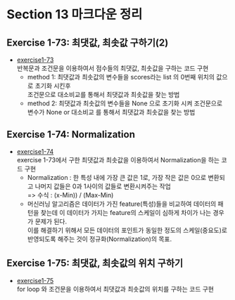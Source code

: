# Section 13 마크다운 정리

## Exercise 1-73: 최댓값, 최솟값 구하기(2)
* [exercise1-73](https://github.com/Hojeong827/TIL/blob/main/Python/basic/code/exercise1-73.py)  
    반복문과 조건문을 이용하여서 점수들의 최댓값, 최솟값을 구하는 코드 구현   
    * method 1: 최댓값과 최솟값의 변수들을 scores라는 list 의 0번째 위치의 값으로 초기화 시킨후    
    조건문으로 대소비교를 통해서 최댓값과 최솟값을 찾는 방법   
    * method 2: 최댓값과 최솟값의 변수들을 None 으로 초기화 시켜 조건문으로    
    변수가 None or 대소비교 를 통해서 최댓값과 최솟값을 찾는 방법   

## Exercise 1-74: Normalization
* [exercise1-74](https://github.com/Hojeong827/TIL/blob/main/Python/basic/code/exercise1-74.py)  
    exercise 1-73에서 구한 최댓값과 최솟값을 이용하여서 Normalization을 하는 코드 구현
    * Normalization : 한 특성 내에 가장 큰 값은 1로, 가장 작은 값은 0으로 변환되고 나머지 값들은 0과 1사이의 값들로 변환시켜주는 작업   
    => 수식 : (x-Min)) / (Max-Min)
    * 머신러닝 알고리즘은 데이터가 가진 feature(특성)들을 비교하여 데이터의 패턴을 찾는데 이 데이터가 가지는 feature의 스케일이 심하게 차이가 나는 경우가 문제가 된다.    
    이를 해결하기 위해서 모든 데이터의 포인트가 동일한 정도의 스케일(중요도)로 반영되도록 해주는 것이 정규화(Normalization)의 목표.   

## Exercise 1-75: 최댓값, 최솟값의 위치 구하기
* [exercise1-75](https://github.com/Hojeong827/TIL/blob/main/Python/basic/code/exercise1-75.py)  
    for loop 와 조건문을 이용하여서 최댓값과 최솟값의 위치를 구하는 코드 구현
